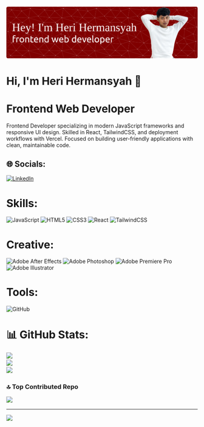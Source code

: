 ![Header](img/banner.png)

# **Hi, I'm Heri Hermansyah** 👋<br>

# **Frontend Web Developer** <br>

Frontend Developer specializing in modern JavaScript frameworks and responsive UI design. Skilled in React, TailwindCSS, and deployment workflows with Vercel. Focused on building user-friendly applications with clean, maintainable code.

## 🌐 Socials:

[![LinkedIn](https://img.shields.io/badge/LinkedIn-%230077B5.svg?logo=linkedin&logoColor=white)](https://www.linkedin.com/in/heri-hermansyah)

# Skills:

![JavaScript](https://img.shields.io/badge/javascript-%23323330.svg?style=for-the-badge&logo=javascript&logoColor=%23F7DF1E) ![HTML5](https://img.shields.io/badge/html5-%23E34F26.svg?style=for-the-badge&logo=html5&logoColor=white) ![CSS3](https://img.shields.io/badge/css3-%231572B6.svg?style=for-the-badge&logo=css3&logoColor=white) ![React](https://img.shields.io/badge/react-%2320232a.svg?style=for-the-badge&logo=react&logoColor=%2361DAFB) ![TailwindCSS](https://img.shields.io/badge/tailwindcss-%2338B2AC.svg?style=for-the-badge&logo=tailwind-css&logoColor=white) 

# Creative:

![Adobe After Effects](https://img.shields.io/badge/Adobe%20After%20Effects-9999FF.svg?style=for-the-badge&logo=Adobe%20After%20Effects&logoColor=white) ![Adobe Photoshop](https://img.shields.io/badge/adobe%20photoshop-%2331A8FF.svg?style=for-the-badge&logo=adobe%20photoshop&logoColor=white) ![Adobe Premiere Pro](https://img.shields.io/badge/Adobe%20Premiere%20Pro-9999FF.svg?style=for-the-badge&logo=Adobe%20Premiere%20Pro&logoColor=white) ![Adobe Illustrator](https://img.shields.io/badge/adobe%20illustrator-%23FF9A00.svg?style=for-the-badge&logo=adobe%20illustrator&logoColor=white)

# Tools:

![GitHub](https://img.shields.io/badge/github-%23121011.svg?style=for-the-badge&logo=github&logoColor=white)

# 📊 GitHub Stats:

![](https://github-readme-stats.vercel.app/api?username=herihermansyah&theme=neon&hide_border=true&include_all_commits=true&count_private=false)<br/>
![](https://nirzak-streak-stats.vercel.app/?user=herihermansyah&theme=neon&hide_border=true)<br/>
![](https://github-readme-stats.vercel.app/api/top-langs/?username=herihermansyah&theme=neon&hide_border=true&include_all_commits=true&count_private=false&layout=compact)

### 🔝 Top Contributed Repo

![](https://github-contributor-stats.vercel.app/api?username=herihermansyah&limit=5&theme=dark&combine_all_yearly_contributions=true)

---

[![](https://visitcount.itsvg.in/api?id=herihermansyah&icon=9&color=11)](https://visitcount.itsvg.in)

<!-- Proudly created with GPRM ( https://gprm.itsvg.in ) -->
